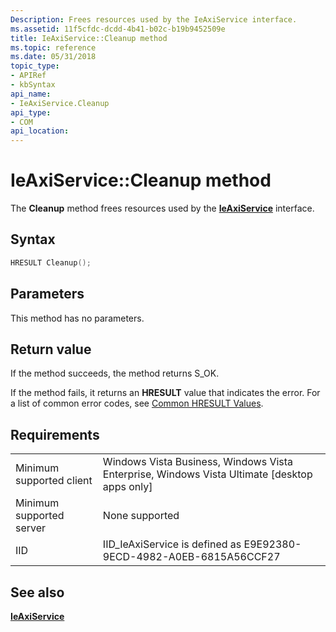 ```yaml
---
Description: Frees resources used by the IeAxiService interface.
ms.assetid: 11f5cfdc-dcdd-4b41-b02c-b19b9452509e
title: IeAxiService::Cleanup method
ms.topic: reference
ms.date: 05/31/2018
topic_type: 
- APIRef
- kbSyntax
api_name: 
- IeAxiService.Cleanup
api_type: 
- COM
api_location: 
---
```


# IeAxiService::Cleanup method

The **Cleanup** method frees resources used by the [**IeAxiService**](ieaxiservice.md) interface.

## Syntax


```C++
HRESULT Cleanup();
```



## Parameters

This method has no parameters.

## Return value

If the method succeeds, the method returns S\_OK.

If the method fails, it returns an **HRESULT** value that indicates the error. For a list of common error codes, see [Common HRESULT Values](/windows/desktop/SecCrypto/common-hresult-values).

## Requirements



|                                     |                                                                                                           |
|-------------------------------------|-----------------------------------------------------------------------------------------------------------|
| Minimum supported client<br/> | Windows Vista Business, Windows Vista Enterprise, Windows Vista Ultimate \[desktop apps only\]<br/> |
| Minimum supported server<br/> | None supported<br/>                                                                                 |
| IID<br/>                      | IID\_IeAxiService is defined as E9E92380-9ECD-4982-A0EB-6815A56CCF27<br/>                           |



## See also

<dl> <dt>

[**IeAxiService**](ieaxiservice.md)
</dt> </dl>

 

